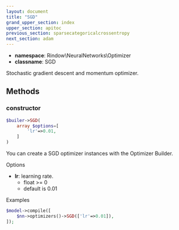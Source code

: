 ```yaml
---
layout: document
title: "SGD"
grand_upper_section: index
upper_section: apitoc
previous_section: sparsecategoricalcrossentropy
next_section: adam
---
```


- **namespace**: Rindow\NeuralNetworks\Optimizer
- **classname**: SGD

Stochastic gradient descent and momentum optimizer.

Methods
-------

### constructor
```php
$builer->SGD(
    array $options=[
        'lr'=>0.01,
    ]
)
```
You can create a SGD optimizer instances with the Optimizer Builder.

Options

- **lr**: learning rate.
    - float >= 0
    - default is 0.01

Examples

```php
$model->compile([
    $nn->optimizers()->SGD(['lr'=>0.01]),
]);
```
